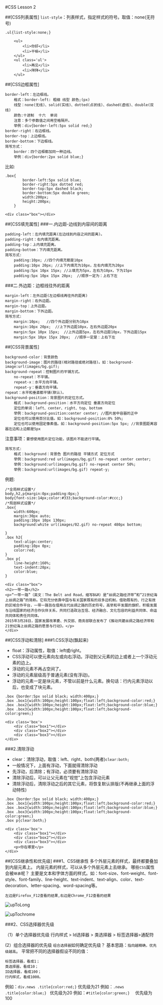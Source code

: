 #CSS Lesson 2

##[CSS列表属性]
`list-style`：列表样式，指定样式的符号。取值：none(无符号)

```
.ul{list-style:none;}
```

```
	<ul>
		<li>你好</li>
		<li>干嘛</li>
	</ul>
	<ul class='ul'>
		<li>再见</li>
		<li>拜拜</li>
	</ul>
```

##[CSS边框属性]

```
border-left：左边框线。
	格式：border-left: 粗细 线型 颜色;(px)
	线型：none(无线)、solid(实线)、dotted(点状线)、dashed(虚线)、double(双线)
	颜色:十进制  十六  单词
	注意：多个参数值之间用空格隔开。
	举例：div{border-left:5px solid red;}
border-right：右边框线。
border-top：上边框线。
border-bottom：下边框线。
简写方式：
	border：四个边框都加同一种边线。
	举例：div{border:2px solid blue;}
```

比如:

```
.box{
		border-left:5px solid blue;
		border-right:5px dotted red;
		border-top:5px dashed black;
		border-bottom:5px double green;
		width:200px;
		height:200px;
	}
```

```
<div class="box"></div>
```

##[CSS填充属性]
###一.内边距-边线到内容间的距离

```
padding-left：左内填充距离(左边线到内容之间的距离)。
padding-right：右内填充距离。
padding-top：上内填充距离。
padding-bottom：下内填充距离。
简写方式:
	padding:10px; //四个内填充都是10px
	padding:10px 20px; //上下内填充为10px，左右内填充为20px
	padding:5px 10px 15px; //上填充为5px，左右为10px，下为15px
	padding:5px 10px 15px 20px;  //顺序一定为：上右下左
```

###二.外边距：边框线往外的距离

```
margin-left：左外边距(左边框线再往外的距离)
margin-right：右外边距。
margin-top：上外边距。
margin-bottom：下外边距。
简写方式:
	margin:10px;   //四个外边距分别为10px
	margin:10px 20px;  //上下外边距10px，左右外边距20px
	margin:5px 10px 15px;  //上外边距5px，左右外边距10px，下外边距15px
	margin:5px 10px 15px 20px;  //顺序一定是：上右下左
```

##[CSS背景属性]

```
background-color：背景颜色
background-image：图片的路径(相对路径或绝对路径)。如：background-image:url(images/bg.gif);
background-repeat：控制图片的平铺方式。
	no-repeat：不平铺。
	repeat-x：水平方向平铺。
	repeat-y：垂直方向平铺。
repeat：水平和垂直都平铺(默认)。
background-position：背景图片的定位方式。
	格式：background-position：水平方向定位 垂直方向定位
	定位的单词：left、center、right、top、bottom
	举例：background-position:center center; //图片居中容器的正中
	定位也可以使用百分比值。如：background-position:0% 50%;
	定位也可以使用固定像素值。如：background-position:5px 5px; //背景图距离容器左边和上边都是5px
```

注意事项：`要想使用图片定位功能，该图片不能进行平铺`。

```
简写方式:
	格式：background：背景色 图片的路径 平铺方式 定位方式
	举例：background:red url(images/bg.gif) no-repeat center center;
	举例：background:url(images/bg.gif) no-repeat center 50%;
	举例：background:url(images/bg.gif) repeat-y;
```

例题:

```
/*全局样式设置*/
body,h2,p{margin:0px;padding:0px;}
body{font-size:14px;color:#333;background-color:#ccc;}
/*局部样式设置*/
.box{
	width:600px;
	margin:30px auto;
	padding:10px 10px 130px;
	background:white url(images/02.gif) no-repeat 480px bottom;

}
.box h2{
	text-align:center;
	padding:10px 0px;
	color:red;
}
.box p{
	line-height:160%;
	text-indent:28px;
	color:blue;
}
```

```
<div class="box">
<h2>一带一路</h2>
<p>“一带一路”（英文：The Belt and Road，缩写B&R）是“丝绸之路经济带”和“21世纪海上丝绸之路”的简称。它将充分依靠中国与有关国家既有的双多边机制，借助既有的、行之有效的区域合作平台，一带一路旨在借用古代丝绸之路的历史符号，高举和平发展的旗帜，积极发展与沿线国家的经济合作伙伴关系，共同打造政治互信、经济融合、文化包容的利益共同体、命运共同体和责任共同体。
2015年3月28日，国家发展改革委、外交部、商务部联合发布了《推动共建丝绸之路经济带和21世纪海上丝绸之路的愿景与行动》。</p>
</div>
```

##[CSS浮动和清除]
###1.CSS浮动(飘起来)

- float：浮动属性，取值：left或right。
- CSS浮动可以使元素向左或向右浮动。浮动到父元素的边上或者上一个浮动元素的边上。
- 浮动的元素不再占空间了。
- 浮动的元素层级高于普通元素(没有浮动)。
- 浮动的元素一定是块元素，不管以前是什么元素。换句话：行内元素浮动以后，也变成了块元素。

```
.box {border:5px solid black; width:400px;}
.box .box1{width:100px;height:100px;float:left;background-color:red;}
.box .box2{width:100px;height:100px;float:left;background-color:blue;}
.box .box3{width:100px;height:100px;float:left;background-color:green;}
```

```
<div class='box'>
	<div class="box1"></div>
	<div class="box2"></div>
	<div class="box3"></div>
</div>
```

###2.清除浮动

- clear：清除浮动，取值：left、right、both(两者)`clear:both;`
- 一般情况下，上面有浮动，下面就得清除浮动
- 先浮动，后清除；有浮动，必须要有清除浮动
- 清除浮动后，可以让父元素在“视觉”上包含浮动元素
- 清除浮动后，清除浮动之后的其它元素，将恢复默认排版(不再继承上面的浮动特性)

```
.box {border:5px solid black; width:400px;}
.box .box1{width:100px;height:100px;float:left;background-color:red;}
.box .box2{width:100px;height:100px;float:left;background-color:blue;}
.box .box3{width:100px;height:100px;float:left;background-color:green;}
.box p{clear:both;}
```

```
<div class='box'>
	<div class="box1"></div>
	<div class="box2"></div>
	<div class="box3"></div>
	<p>你在哪里</p>
</div>
```

##[CSS继承性和优先级]
###1、CSS继承性
多个外层元素的样式，最终都要叠加到内层元素上。
内层元素的样式，可以从多个外层元素上去继承。
哪些`CSS`属性会被`继承`呢？
主要是文本和字体方面的样式。如：font-size、font-weight、font-style、font-family、line-height、text-indent、text-align、color、text-decoration、letter-spacing、word-spacing等。

`左边是Firefox_F12查看的结果,右边是Chrome_F12查看的结果`

 ![upToLong](C:/Users/miyongqing/Desktop/%E5%89%8D%E7%AB%AF%E8%80%81%E5%B8%88%E7%AC%94%E8%AE%B0/images_css_2/upToLong.png)

 ![upTochrome](C:/Users/miyongqing/Desktop/%E5%89%8D%E7%AB%AF%E8%80%81%E5%B8%88%E7%AC%94%E8%AE%B0/images_css_2/upTochrome.png)

###2、CSS选择器优先级

（1）单个选择器优先级
行内样式 > Id选择器 > 类选择器 > 标签选择器>通配符

(2）组合选择器的优先级
`组合选择器`如何确定优先级？
基本思路：`指向越精确，优先级越高`。
平常把不同的选择器假设不同的值：

```
标签选择器，看成1；
类选择器，看成10；
ID选择器，看成100；
行内样式，看成1000。
```

例如：`div.news .title{color:red;}`  优先级为21
例如：`.news .title{color:blue;} `   优先级为20
例如：`#title{color:green;}  `      优先级为100